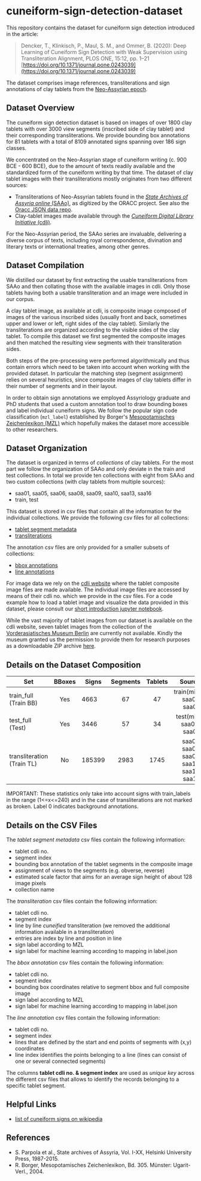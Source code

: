 # cuneiform-sign-detection-dataset

This repository contains the dataset for cuneiform sign detection introduced in the article:
>Dencker, T., Klinkisch, P., Maul, S. M., and Ommer, B. (2020): Deep Learning of Cuneiform Sign Detection with Weak Supervision using Transliteration Alignment, PLOS ONE, 15:12, pp. 1–21
>[https://doi.org/10.1371/journal.pone.0243039](https://doi.org/10.1371/journal.pone.0243039)


The dataset comprises image references, transliterations and sign annotations of clay tablets from the [Neo-Assyrian epoch](https://en.wikipedia.org/wiki/Neo-Assyrian_Empire).


## Dataset Overview

The cuneiform sign detection dataset is based on images of over 1800 clay tablets with over 3000 view segments (inscribed side of clay tablet) and their corresponding transliterations. We provide bounding box annotations for 81 tablets with a total of 8109 annotated signs spanning over 186 sign classes.

We concentrated on the Neo-Assyrian stage of cuneiform writing (c. 900 BCE - 600 BCE), due to the amount of texts readily available and the standardized form of the cuneiform writing by that time. The dataset of clay tablet images with their transliterations mostly originates from two different sources:

- Transliterations of Neo-Assyrian tablets found in the [*State Archives of Assyria online* (SAAo)](http://oracc.museum.upenn.edu/saao/), as digitized by the ORACC project. See also the [Oracc JSON data repo](https://github.com/oracc/json).
- Clay-tablet images made available through the [*Cuneiform Digital Library Initiative* (cdli)](https://cdli.ucla.edu/).

For the Neo-Assyrian period, the SAAo series are invaluable, delivering a diverse corpus of texts, including royal correspondence, divination and literary texts or international treaties, among other genres.

## Dataset Compilation

We distilled our dataset by first extracting the usable transliterations from SAAo and then collating those with the available images in cdli. Only those tablets having both a usable transliteration and an image were included in our corpus.

A clay tablet image, as available at cdli, is composite image composed of images of the various inscribed sides (usually front and back, sometimes upper and lower or left, right sides of the clay tablet).
Similarly the transliterations are organized according to the visible sides of the clay tablet.
To compile this dataset we first segmented the composite images and then matched the resulting view segments with their transliteration sides.

Both steps of the pre-processing were performed algorithmically and thus contain errors which need to be taken into account when working with the provided dataset.
In particular the matching step (segment assignment) relies on several heuristics, since composite images of clay tablets differ in their number of segments and in their layout.

In order to obtain sign annotations we employed Assyriology graduate and PhD students that used a custom annotation tool to draw bounding boxes and label individual cuneiform signs. We follow the popular sign code classification (`mzl_label`) established by Borger's [Mesopotamisches Zeichenlexikon (MZL)](#mzl) which hopefully makes the dataset more accessible to other researchers.


## Dataset Organization

The dataset is organized in terms of *collections* of clay tablets.
For the most part we follow the organization of SAAo and only deviate in the train and test collections.
In total we provide ten collections with eight from SAAo and two custom collections (with clay tablets from multiple sources):

- saa01, saa05, saa06, saa08, saa09, saa10, saa13, saa16
- train, test

This dataset is stored in csv files that contain all the information for the individual collections. We provide the following csv files for all collections:
- [tablet segment metadata](./segments/)
- [transliterations](./transliterations/)

The annotation csv files are only provided for a smaller subsets of collections:
- [bbox annotations](./annotations/)
- [line annotations](./annotations/)

For image data we rely on the [cdli website](https://cdli.ucla.edu/) where the tablet composite image files are made available. The individual image files are accessed by means of their cdli no. which we provide in the csv files. For a code example how to load a tablet image and visualize the data provided in this dataset, please consult our [short introduction jupyter notebook](Cuneiform_Sign_Detection_Dataset_Introduction.ipynb).

While the vast majority of tablet images from our dataset is available on the cdli website, seven tablet images from the collection of the [Vorderasiatisches Museum Berlin](https://www.smb.museum/en/museums-institutions/vorderasiatisches-museum/home.html) are currently not available. Kindly the museum granted us the permission to provide them for research purposes as a downloadable ZIP archive [here](https://ommer-lab.com/files/cunei/VAT_train_images.zip).

## Details on the Dataset Composition

| Set | BBoxes | Signs | Segments | Tablets | Sources |
|-----|:---:|------|:-----:|:-----:|:-----:|
| train_full (Train BB) | Yes | 4663 | 67 |  47 | train(mixed), saa05, saa09 |
| test_full (Test) | Yes | 3446 | 57 |  34 | test(mixed, saa03), saa06 |
| transliteration (Train TL) | No | 185399 | 2983 |  1745 |  saa01, saa05, saa08, saa10, saa13, saa16 |

IMPORTANT: These statistics only take into account signs with train_labels in the range (1<=x<=240) and in the case of transliterations are not marked as broken. Label 0 indicates background annotations.


## Details on the CSV Files

The *tablet segment metadata* csv files contain the following information:

- tablet cdli no.
- segment index
- bounding box annotation of the tablet segments in the composite image
- assignment of views to the segments (e.g. obverse, reverse)
- estimated scale factor that aims for an average sign height of about 128 image pixels
- collection name

The *transliteration* csv files contain the following information:

- tablet cdli no.
- segment index
- line by line *cuneified* transliteration (we removed the additional information available in a transliteration)
- entries are index by line and position in line
- sign label according to MZL
- sign label for machine learning according to mapping in label.json

The *bbox annotation* csv files contain the following information:

- tablet cdli no.
- segment index
- bounding box coordinates relative to segment bbox and full composite image
- sign label according to MZL
- sign label for machine learning according to mapping in label.json

The *line annotation* csv files contain the following information:

- tablet cdli no.
- segment index
- lines that are defined by the start and end points of segments with (x,y) coordinates
- line index identifies the points belonging to a line (lines can consist of one or several connected segments)


The columns **tablet cdli no. & segment index** are used as *unique key* across the different csv files that allows to identify the records belonging to a specific tablet segment.


## Helpful Links

- [list of cuneiform signs on wikipedia](https://en.wikipedia.org/wiki/List_of_cuneiform_signs)

## References

- <a id='saa'>S. Parpola et al., State archives of Assyria, Vol. I-XX, Helsinki University Press, 1987-2015.</a>
- <a id='mzl'>R. Borger, Mesopotamisches Zeichenlexikon, Bd. 305. Münster: Ugarit-Verl., 2004.</a>
